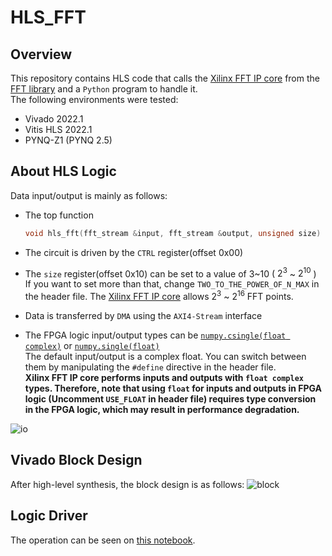 # HLS_FFT
## Overview
This repository contains HLS code that calls the [Xilinx FFT IP core](https://www.xilinx.com/products/intellectual-property/fft.html) from the [FFT library](https://docs.xilinx.com/r/en-US/ug1399-vitis-hls/FFT-IP-Library) and a `Python` program to handle it.  
The following environments were tested:
- Vivado 2022.1
- Vitis HLS 2022.1
- PYNQ-Z1 (PYNQ 2.5)
## About HLS Logic
Data input/output is mainly as follows:  
- The top function 
    ```C
    void hls_fft(fft_stream &input, fft_stream &output, unsigned size)
    ```
- The circuit is driven by the `CTRL` register(offset 0x00)  

- The `size` register(offset 0x10) can be set to a value of 3\~10 ( $2^3$ ~ $2^{10}$ )  
    If you want to set more than that, change `TWO_TO_THE_POWER_OF_N_MAX` in the header file. The [Xilinx FFT IP core](https://www.xilinx.com/products/intellectual-property/fft.html) allows $2^3$ ~ $2^{16}$ FFT points.
- Data is transferred by `DMA` using the `AXI4-Stream` interface  
- The FPGA logic input/output types can be [`numpy.csingle(float complex)`](https://numpy.org/doc/stable/reference/arrays.scalars.html#numpy.csingle) or [`numpy.single(float)`](https://numpy.org/doc/stable/reference/arrays.scalars.html#numpy.single)  
    The default input/output is a complex float. You can switch between them by manipulating the `#define` directive in the header file.  
    **Xilinx FFT IP core performs inputs and outputs with `float complex` types. Therefore, note that using `float` for inputs and outputs in FPGA logic (Uncomment `USE_FLOAT` in header file) requires type conversion in the FPGA logic, which may result in performance degradation.**  

![io](https://user-images.githubusercontent.com/8480644/183457008-fcb3c22d-aea1-4291-a0e7-748091fe721e.PNG)


## Vivado Block Design
After high-level synthesis, the block design is as follows:
![block](https://user-images.githubusercontent.com/8480644/183441207-d22848ae-bcbf-4800-b742-3c119c09491a.PNG)

## Logic Driver
The operation can be seen on [this notebook](./jupyter_notebook/FFT_from_PYNQ_libray.ipynb).

